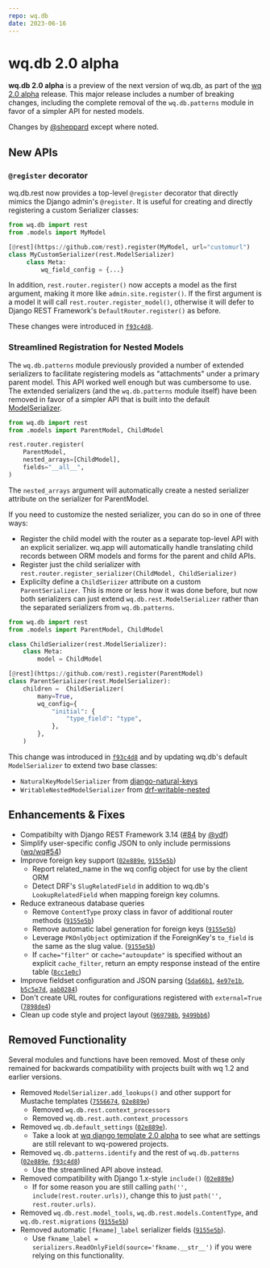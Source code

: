 ```yaml
---
repo: wq.db
date: 2023-06-16
---
```


# wq.db 2.0 alpha

**wq.db 2.0 alpha** is a preview of the next version of wq.db, as part of the [wq 2.0 alpha](./wq-2.0.0a0.md) release.     This major release includes a number of breaking changes, including the complete removal of the `wq.db.patterns` module in favor of a simpler API for nested models.

Changes by [@sheppard](https://github.com/sheppard) except where noted.

## New APIs

### `@register` decorator

wq.db.rest now provides a top-level `@register` decorator that directly mimics the Django admin's `@register`.  It is useful for creating and directly registering a custom Serializer classes:
```python
from wq.db import rest
from .models import MyModel

[@rest](https://github.com/rest).register(MyModel, url="customurl")
class MyCustomSerializer(rest.ModelSerializer)
     class Meta:
         wq_field_config = {...}
```

In addition, `rest.router.register()` now accepts a model as the first argument, making it more like `admin.site.register()`.  If the first argument is a model it will call `rest.router.register_model()`, otherwise it will defer to Django REST Framework's `DefaultRouter.register()` as before.

These changes were introduced in [`f93c4d8`](https://github.com/wq/wq.db/commit/f93c4d8).

### Streamlined Registration for Nested Models

The `wq.db.patterns` module previously provided a number of extended serializers to facilitate registering models as "attachments" under a primary parent model.  This API worked well enough but was cumbersome to use.   The extended serializers (and the `wq.db.patterns` module itself) have been removed in favor of a simpler API that is built into the default [ModelSerializer](../wq.db/serializers.md).

```python
from wq.db import rest
from .models import ParentModel, ChildModel

rest.router.register(
    ParentModel,
    nested_arrays=[ChildModel],
    fields="__all__",
)
```

The `nested_arrays` argument will automatically create a nested serializer attribute on the serializer for ParentModel.

If you need to customize the nested serializer, you can do so in one of three ways:

 * Register the child model with the router as a separate top-level API with an explicit serializer.  wq.app will automatically handle translating child records between ORM models and forms for the parent and child APIs.
 * Register just the child serializer with `rest.router.register_serializer(ChildModel, ChildSerializer)`
 * Explicilty define a `ChildSeriizer` attribute on a custom `ParentSerializer`.  This is more or less how it was done before, but now both serializers can just extend `wq.db.rest.ModelSerializer` rather than the separated serializers from `wq.db.patterns`.

```python
from wq.db import rest
from .models import ParentModel, ChildModel

class ChildSerializer(rest.ModelSerializer):
    class Meta:
        model = ChildModel

[@rest](https://github.com/rest).register(ParentModel)
class ParentSerializer(rest.ModelSerializer):
    children =  ChildSerializer(
        many=True,
        wq_config={
            "initial": {
                "type_field": "type",
            },
        },
    )
```

This change was introduced in [`f93c4d8`](https://github.com/wq/wq.db/commit/f93c4d8) and by updating wq.db's default `ModelSerializer` to extend two base classes:
  * `NaturalKeyModelSerializer` from [django-natural-keys](https://github.com/wq/django-natural-keys)
  * `WritableNestedModelSerializer` from [drf-writable-nested](https://github.com/beda-software/drf-writable-nested)

## Enhancements & Fixes
 * Compatibilty with Django REST Framework 3.14 ([#84](https://github.com/wq/wq.db/issues/84) by [@ydf](https://github.com/ydf))
 * Simplify user-specific config JSON to only include permissions ([wq/wq#54](https://github.com/wq/wq/issues/54))
 * Improve foreign key support ([`02e889e`](https://github.com/wq/wq.db/commit/02e889e), [`9155e5b`](https://github.com/wq/wq.db/commit/9155e5b))
    * Report related_name in the wq config object for use by the client ORM
    * Detect DRF's `SlugRelatedField` in addition to wq.db's `LookupRelatedField` when mapping foreign key columns.
 * Reduce extraneous database queries
     * Remove `ContentType` proxy class in favor of additional router methods ([`9155e5b`](https://github.com/wq/wq.db/commit/9155e5b))
     * Remove automatic label generation for foreign keys ([`9155e5b`](https://github.com/wq/wq.db/commit/9155e5b))
    * Leverage `PKOnlyObject` optimization if the ForeignKey's `to_field` is the same as the slug value. ([`9155e5b`](https://github.com/wq/wq.db/commit/9155e5b))
    * If `cache="filter"` or `cache="autoupdate"` is specified without an explicit `cache_filter`, return an empty response instead of the entire table ([`8cc1e0c`](https://github.com/wq/wq.db/commit/8cc1e0c))
 * Improve fieldset configuration and JSON parsing ([`5da66b1`](https://github.com/wq/wq.db/commit/5da66b1), [`4e97e1b`](https://github.com/wq/wq.db/commit/4e97e1b), [`b5c5e7d`](https://github.com/wq/wq.db/commit/b5c5e7d), [`aab0284`](https://github.com/wq/wq.db/commit/aab0284))
 * Don't create URL routes for configurations registered with `external=True` ([`7898de4`](https://github.com/wq/wq.db/commit/7898de4))
 * Clean up code style and project layout ([`969798b`](https://github.com/wq/wq.db/commit/969798b), [`9499bb6`](https://github.com/wq/wq.db/commit/9499bb6))
 
## Removed Functionality

Several modules and functions have been removed.  Most of these only remained for backwards compatibility with projects built with wq 1.2 and earlier versions.

 * Removed `ModelSerializer.add_lookups()` and other support for Mustache templates ([`7556674`](https://github.com/wq/wq.db/commit/7556674), [`02e889e`](https://github.com/wq/wq.db/commit/02e889e))
   * Removed `wq.db.rest.context_processors`
   * Removed `wq.db.rest.auth.context_processors`
 * Removed `wq.db.default_settings` ([`02e889e`](https://github.com/wq/wq.db/commit/02e889e)).
   * Take a look at [wq django template 2.0 alpha](./wq-django-template-2.0.0a0.md) to see what are settings are still relevant to wq-powered projects.
 * Removed `wq.db.patterns.identify` and the rest of `wq.db.patterns` ([`02e889e`](https://github.com/wq/wq.db/commit/02e889e), [`f93c4d8`](https://github.com/wq/wq.db/commit/f93c4d8))
   * Use the streamlined API above instead.
 * Removed compatibility with Django 1.x-style `include()` ([`02e889e`](https://github.com/wq/wq.db/commit/02e889e))
   * If for some reason you are still calling `path('', include(rest.router.urls))`, change this to just `path('', rest.router.urls)`.
 * Removed `wq.db.rest.model_tools`, `wq.db.rest.models.ContentType`, and `wq.db.rest.migrations` ([`9155e5b`](https://github.com/wq/wq.db/commit/9155e5b))
 * Removed automatic `[fkname]_label` serializer fields ([`9155e5b`](https://github.com/wq/wq.db/commit/9155e5b)).
   * Use `fkname_label = serializers.ReadOnlyField(source='fkname.__str__')` if you were relying on this functionality.
